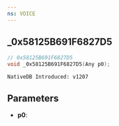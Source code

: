 ```yaml
---
ns: VOICE
---
```

## _0x58125B691F6827D5

```c
// 0x58125B691F6827D5
void _0x58125B691F6827D5(Any p0);
```

```
NativeDB Introduced: v1207
```

## Parameters
* **p0**:

